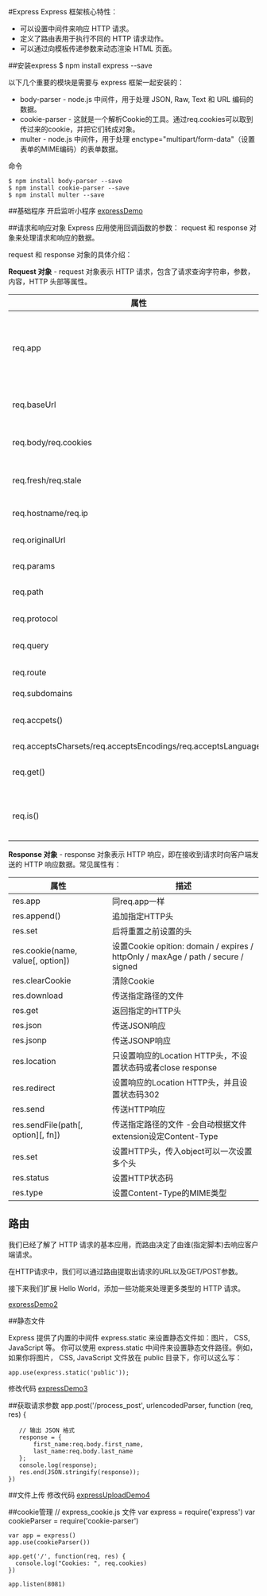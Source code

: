 #Express
Express 框架核心特性：

* 可以设置中间件来响应 HTTP 请求。
* 定义了路由表用于执行不同的 HTTP 请求动作。
* 可以通过向模板传递参数来动态渲染 HTML 页面。

##安装express
	$ npm install express --save
	
以下几个重要的模块是需要与 express 框架一起安装的：

* body-parser - node.js 中间件，用于处理 JSON, Raw, Text 和 URL 编码的数据。
* cookie-parser - 这就是一个解析Cookie的工具。通过req.cookies可以取到传过来的cookie，并把它们转成对象。
* multer - node.js 中间件，用于处理 enctype="multipart/form-data"（设置表单的MIME编码）的表单数据。

命令

	$ npm install body-parser --save
	$ npm install cookie-parser --save
	$ npm install multer --save
	
##基础程序
开启监听小程序
[expressDemo](./express_demo.js)

##请求和响应对象
Express 应用使用回调函数的参数： request 和 response 对象来处理请求和响应的数据。

request 和 response 对象的具体介绍：

**Request 对象** - request 对象表示 HTTP 请求，包含了请求查询字符串，参数，内容，HTTP 头部等属性。

属性 | 描述
--- | ---
req.app | 当callback为外部文件时，用req.app访问express的实例
req.baseUrl | 获取路由当前安装的URL路径
req.body/req.cookies | 获得「请求主体」/ Cookies
req.fresh/req.stale | 判断请求是否还「新鲜」
req.hostname/req.ip | 获取主机名和IP地址
req.originalUrl | 获取原始请求URL
req.params | 获取路由的parameters
req.path | 获取请求路径
req.protocol | 获取协议类型
req.query | 获取URL的查询参数串
req.route | 获取当前匹配的路由
req.subdomains | 获取子域名
req.accpets() | 检查请求的Accept头的请求类型
req.acceptsCharsets/req.acceptsEncodings/req.acceptsLanguages |
req.get() | 获取指定的HTTP请求头
req.is() | 判断请求头Content-Type的MIME类型

**Response 对象** - response 对象表示 HTTP 响应，即在接收到请求时向客户端发送的 HTTP 响应数据。常见属性有：

属性 | 描述
--- | ---
res.app | 同req.app一样
res.append() | 追加指定HTTP头
res.set | 后将重置之前设置的头
res.cookie(name, value[, option]) | 设置Cookie opition: domain / expires / httpOnly / maxAge / path / secure / signed
res.clearCookie | 清除Cookie
res.download | 传送指定路径的文件
res.get | 返回指定的HTTP头
res.json | 传送JSON响应
res.jsonp | 传送JSONP响应
res.location | 只设置响应的Location HTTP头，不设置状态码或者close response
res.redirect | 设置响应的Location HTTP头，并且设置状态码302
res.send | 传送HTTP响应
res.sendFile(path[, option][, fn]) | 传送指定路径的文件 -会自动根据文件extension设定Content-Type
res.set |  设置HTTP头，传入object可以一次设置多个头
res.status | 设置HTTP状态码
res.type | 设置Content-Type的MIME类型

## 路由

我们已经了解了 HTTP 请求的基本应用，而路由决定了由谁(指定脚本)去响应客户端请求。

在HTTP请求中，我们可以通过路由提取出请求的URL以及GET/POST参数。

接下来我们扩展 Hello World，添加一些功能来处理更多类型的 HTTP 请求。

[expressDemo2](./express_demo2.js)

##静态文件

Express 提供了内置的中间件 express.static 来设置静态文件如：图片， CSS, JavaScript 等。
你可以使用 express.static 中间件来设置静态文件路径。例如，如果你将图片， CSS, JavaScript 文件放在 public 目录下，你可以这么写：

	app.use(express.static('public'));
	
修改代码
[expressDemo3](./express_demo3.js)

##获取请求参数
	app.post('/process_post', urlencodedParser, function (req, res) {
	
	   // 输出 JSON 格式
	   response = {
	       first_name:req.body.first_name,
	       last_name:req.body.last_name
	   };
	   console.log(response);
	   res.end(JSON.stringify(response));
	})
	
##文件上传
修改代码
[expressUploadDemo4](./express_demo4.js)

##cookie管理
	// express_cookie.js 文件
	var express      = require('express')
	var cookieParser = require('cookie-parser')
	
	var app = express()
	app.use(cookieParser())
	
	app.get('/', function(req, res) {
	  console.log("Cookies: ", req.cookies)
	})
	
	app.listen(8081)